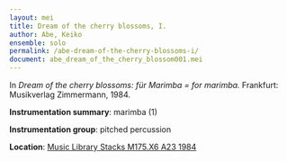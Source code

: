 ```yaml
---
layout: mei
title: Dream of the cherry blossoms, I.
author: Abe, Keiko
ensemble: solo
permalink: /abe-dream-of-the-cherry-blossoms-i/
document: abe_dream_of_the_cherry_blossom001.mei
---
```


In *Dream of the cherry blossoms: für Marimba = for marimba.* Frankfurt: Musikverlag Zimmermann, 1984.

**Instrumentation summary**: marimba (1)

**Instrumentation group**: pitched percussion

**Location**: <a href="https://tufts.primo.exlibrisgroup.com/permalink/01TUN_INST/1kc9gia/alma991018314424803851" target="_blank">Music Library Stacks M175.X6 A23 1984</a>
